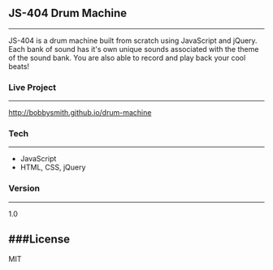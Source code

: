 ## JS-404 Drum Machine
----

JS-404 is a drum machine built from scratch using JavaScript and jQuery.  Each bank of sound has it's own unique sounds associated with the theme of the sound bank.  You are also able to record and play back your cool beats!

### Live Project
----
http://bobbysmith.github.io/drum-machine

### Tech
----
* JavaScript
* HTML, CSS, jQuery

### Version
----
1.0

###License
----
MIT
